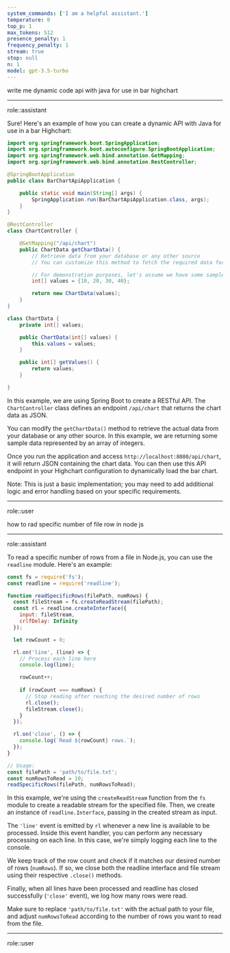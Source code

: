 ```yaml
---
system_commands: ['I am a helpful assistant.']
temperature: 0
top_p: 1
max_tokens: 512
presence_penalty: 1
frequency_penalty: 1
stream: true
stop: null
n: 1
model: gpt-3.5-turbo
---
```


write me dynamic code api with java for use in bar highchart








<hr class="__chatgpt_plugin">

role::assistant

Sure! Here's an example of how you can create a dynamic API with Java for use in a bar Highchart:

```java
import org.springframework.boot.SpringApplication;
import org.springframework.boot.autoconfigure.SpringBootApplication;
import org.springframework.web.bind.annotation.GetMapping;
import org.springframework.web.bind.annotation.RestController;

@SpringBootApplication
public class BarChartApiApplication {

    public static void main(String[] args) {
        SpringApplication.run(BarChartApiApplication.class, args);
    }
}

@RestController
class ChartController {

    @GetMapping("/api/chart")
    public ChartData getChartData() {
        // Retrieve data from your database or any other source
        // You can customize this method to fetch the required data for your chart

        // For demonstration purposes, let's assume we have some sample data
        int[] values = {10, 20, 30, 40};

        return new ChartData(values);
    }
}

class ChartData {
    private int[] values;

    public ChartData(int[] values) {
        this.values = values;
    }

    public int[] getValues() {
        return values;
    }

}
```

In this example, we are using Spring Boot to create a RESTful API. The `ChartController` class defines an endpoint `/api/chart` that returns the chart data as JSON.

You can modify the `getChartData()` method to retrieve the actual data from your database or any other source. In this example, we are returning some sample data represented by an array of integers.

Once you run the application and access `http://localhost:8080/api/chart`, it will return JSON containing the chart data. You can then use this API endpoint in your Highchart configuration to dynamically load the bar chart.

Note: This is just a basic implementation; you may need to add additional logic and error handling based on your specific requirements.

<hr class="__chatgpt_plugin">

role::user

how to rad specific  number of file row in node js

<hr class="__chatgpt_plugin">

role::assistant

To read a specific number of rows from a file in Node.js, you can use the `readline` module. Here's an example:

```javascript
const fs = require('fs');
const readline = require('readline');

function readSpecificRows(filePath, numRows) {
  const fileStream = fs.createReadStream(filePath);
  const rl = readline.createInterface({
    input: fileStream,
    crlfDelay: Infinity
  });

  let rowCount = 0;

  rl.on('line', (line) => {
    // Process each line here
    console.log(line);

    rowCount++;
    
    if (rowCount === numRows) {
      // Stop reading after reaching the desired number of rows
      rl.close();
      fileStream.close();
    }
  });

  rl.on('close', () => {
    console.log(`Read ${rowCount} rows.`);
  });
}

// Usage:
const filePath = 'path/to/file.txt';
const numRowsToRead = 10;
readSpecificRows(filePath, numRowsToRead);
```

In this example, we're using the `createReadStream` function from the `fs` module to create a readable stream for the specified file. Then, we create an instance of `readline.Interface`, passing in the created stream as input.

The `'line'` event is emitted by `rl` whenever a new line is available to be processed. Inside this event handler, you can perform any necessary processing on each line. In this case, we're simply logging each line to the console.

We keep track of the row count and check if it matches our desired number of rows (`numRows`). If so, we close both the readline interface and file stream using their respective `.close()` methods.

Finally, when all lines have been processed and readline has closed successfully (`'close'` event), we log how many rows were read.

Make sure to replace `'path/to/file.txt'` with the actual path to your file, and adjust `numRowsToRead` according to the number of rows you want to read from the file.

<hr class="__chatgpt_plugin">

role::user

